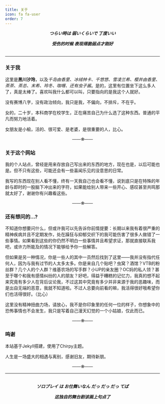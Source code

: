 ```yaml
---
title: 关于
icon: fa fa-user
order: 7
---
```

<center>
<b><i>
つらい時は 弱いくらいで 丁度いい
<p></p>
受伤的时候 表现得脆弱点才刚好
</i></b>
</center>
<br>

-----

### 关于我

这里是**黑川汐玲**，以及*千岛由香里、冰绒林卡、千悠悠、雪凌兰希、樱井由香里、茶茶、茶总、末希、玲冬、咖喱、还有虫子酱*。是的，这里有位置坐下这么多人了，真是太棒了。喜欢叫我什么都可以叫，只要指向的是我这个人就好。

没有赛博八字，没有政治倾向，我只是我，不偏向，不排斥，不在乎。

女的，二十岁，本科商学在校学生，正在痛苦自己为什么选了这种东西。普通的平凡而努力地活着。

女朋友是小榆，活的、很可爱、是老婆，是很重要的人，比心。

<center><font color="#666666"><b>——❀——</b></font></center>

### 关于这个网站

我的个人站点，曾经是用来存放自己写出来的东西的地方，现在也是，以后可能也是。但不只有这些，可能还会有一些喜闻乐见的没意思的日常。

我写的东西现在别人看不懂，终有一天我自己也会看不懂，说到底只是在特殊的年龄与即时的一股脑下冲出来的字符，如果能给别人带来一些开心、感叹甚至共鸣那就太好了，谢谢你有兴趣看这些。

<center><font color="#666666"><b>——❀——</b></font></center>

### 还有想问的...?

不知道你想要问什么，但或许我可以先告诉你前情提要：长期以来我有着很严重的精神疾病并且不定期发作，处在躁狂与抑郁交织下的我可能伤害了很多人做错了一些事情。如果看到这些的你仍然不明白一些事情并且希望求证，那就直接联系我吧，或许力所能及的情况下能够给予你一些解答。

但如果是另一种情况，你是一些人的其中一员然后找到了这里——我并没有指代任何人，因为与我有过节的人太多太多。你是来自几个贴吧？虫窝？酒馆？VTB的粉丝群？几个人的个人群？维基农场的写手群？小UP的亲友圈？OC妈的私人领？甚至于哪个和我有感情纠纷的人的朋友？好吧，得益于糟糕的记忆力，我真的想不起来究竟有多少人在背后议论我，不过这其中究竟有多少并非来源于我的恶趣味，而是出自无端的恶意，我就不知道啦。不过人总要向前看的嘛，我活得很好哦希望你们也活得很好。（比心）

这里没有精神扭曲力场，请放心，我不是你印象里的任何一位的样子，你想象中的恐怖事情也不会发生，我只是写着自己漫天幻觉的一个小姑娘，仅此而已。

<center><font color="#666666"><b>——❀——</b></font></center>

### 鸣谢

本站基于Jekyll搭建，使用了Chirpy主题。

人生是一场盛大的相遇与离别，感谢旧友，期待新朋。

<center><font color="#666666"><b>——❀——</b></font></center>

----
<br>
<center>
<b><i>
ソロプレイ は お仕舞いなん だっ だっ だっ てば
<p></p>
这独自的舞台剧该画上句点了
</i></b>
</center>

